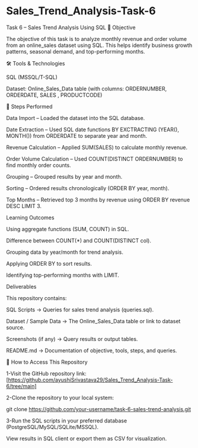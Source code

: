 # Sales_Trend_Analysis-Task-6

Task 6 – Sales Trend Analysis Using SQL
📌 Objective

The objective of this task is to analyze monthly revenue and order volume from an online_sales dataset using SQL. This helps identify business growth patterns, seasonal demand, and top-performing months.

🛠 Tools & Technologies

SQL (MSSQL/T-SQL)

Dataset: Online_Sales_Data table (with columns: ORDERNUMBER, ORDERDATE, SALES , PRODUCTCODE)

📂 Steps Performed

Data Import – Loaded the dataset into the SQL database.

Date Extraction – Used SQL date functions BY EXCTRACTING (YEAR(), MONTH()) from ORDERDATE to separate year and month.

Revenue Calculation – Applied SUM(SALES) to calculate monthly revenue.

Order Volume Calculation – Used COUNT(DISTINCT ORDERNUMBER) to find monthly order counts.

Grouping – Grouped results by year and month.

Sorting – Ordered results chronologically (ORDER BY year, month).

Top Months – Retrieved top 3 months by revenue using ORDER BY revenue DESC LIMIT 3.

Learning Outcomes

Using aggregate functions (SUM, COUNT) in SQL.

Difference between COUNT(*) and COUNT(DISTINCT col).

Grouping data by year/month for trend analysis.

Applying ORDER BY to sort results.

Identifying top-performing months with LIMIT.

Deliverables

This repository contains:

SQL Scripts → Queries for sales trend analysis (queries.sql).

Dataset / Sample Data → The Online_Sales_Data table or link to dataset source.

Screenshots (if any) → Query results or output tables.

README.md → Documentation of objective, tools, steps, and queries.

🚀 How to Access This Repository

1-Visit the GitHub repository link: [https://github.com/ayushiSrivastava29/Sales_Trend_Analysis-Task-6/tree/main]

2-Clone the repository to your local system:

git clone https://github.com/your-username/task-6-sales-trend-analysis.git

3-Run the SQL scripts in your preferred database (PostgreSQL/MySQL/SQLite/MSSQL).

View results in SQL client or export them as CSV for visualization.
